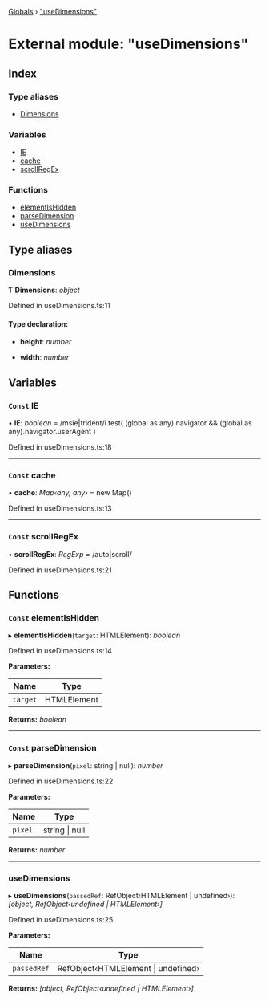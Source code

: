 [Globals](../globals.md) › ["useDimensions"](_usedimensions_.md)

# External module: "useDimensions"

## Index

### Type aliases

* [Dimensions](_usedimensions_.md#dimensions)

### Variables

* [IE](_usedimensions_.md#const-ie)
* [cache](_usedimensions_.md#const-cache)
* [scrollRegEx](_usedimensions_.md#const-scrollregex)

### Functions

* [elementIsHidden](_usedimensions_.md#const-elementishidden)
* [parseDimension](_usedimensions_.md#const-parsedimension)
* [useDimensions](_usedimensions_.md#usedimensions)

## Type aliases

###  Dimensions

Ƭ **Dimensions**: *object*

Defined in useDimensions.ts:11

#### Type declaration:

* **height**: *number*

* **width**: *number*

## Variables

### `Const` IE

• **IE**: *boolean* =  /msie|trident/i.test(
  (global as any).navigator && (global as any).navigator.userAgent
)

Defined in useDimensions.ts:18

___

### `Const` cache

• **cache**: *Map‹any, any›* =  new Map()

Defined in useDimensions.ts:13

___

### `Const` scrollRegEx

• **scrollRegEx**: *RegExp* =  /auto|scroll/

Defined in useDimensions.ts:21

## Functions

### `Const` elementIsHidden

▸ **elementIsHidden**(`target`: HTMLElement): *boolean*

Defined in useDimensions.ts:14

**Parameters:**

Name | Type |
------ | ------ |
`target` | HTMLElement |

**Returns:** *boolean*

___

### `Const` parseDimension

▸ **parseDimension**(`pixel`: string | null): *number*

Defined in useDimensions.ts:22

**Parameters:**

Name | Type |
------ | ------ |
`pixel` | string &#124; null |

**Returns:** *number*

___

###  useDimensions

▸ **useDimensions**(`passedRef`: RefObject‹HTMLElement | undefined›): *[object, RefObject‹undefined | HTMLElement›]*

Defined in useDimensions.ts:25

**Parameters:**

Name | Type |
------ | ------ |
`passedRef` | RefObject‹HTMLElement &#124; undefined› |

**Returns:** *[object, RefObject‹undefined | HTMLElement›]*
